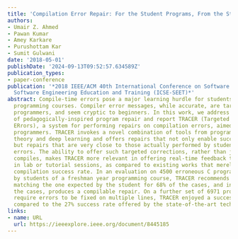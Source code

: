 ```yaml
---
title: 'Compilation Error Repair: For the Student Programs, From the Student Programs'
authors:
- Umair Z. Ahmed
- Pawan Kumar
- Amey Karkare
- Purushottam Kar
- Sumit Gulwani
date: '2018-05-01'
publishDate: '2024-09-13T09:52:57.634589Z'
publication_types:
- paper-conference
publication: '*2018 IEEE/ACM 40th International Conference on Software Engineering:
  Software Engineering Education and Training (ICSE-SEET)*'
abstract: Compile-time errors pose a major learning hurdle for students of introductory
  programming courses. Compiler error messages, while accurate, are targeted at seasoned
  programmers, and seem cryptic to beginners. In this work, we address this problem
  of pedagogically-inspired program repair and report TRACER (Targeted RepAir of Compilation
  ERrors), a system for performing repairs on compilation errors, aimed at introductory
  programmers. TRACER invokes a novel combination of tools from programming language
  theory and deep learning and offers repairs that not only enable successful compilation,
  but repairs that are very close to those actually performed by students on similar
  errors. The ability to offer such targeted corrections, rather than just code that
  compiles, makes TRACER more relevant in offering real-time feedback to students
  in lab or tutorial sessions, as compared to existing works that merely offer a certain
  compilation success rate. In an evaluation on 4500 erroneous C programs written
  by students of a freshman year programming course, TRACER recommends a repair exactly
  matching the one expected by the student for 68% of the cases, and in 79.27% of
  the cases, produces a compilable repair. On a further set of 6971 programs that
  require errors to be fixed on multiple lines, TRACER enjoyed a success rate of 44%
  compared to the 27% success rate offered by the state-of-the-art technique DeepFix.
links:
- name: URL
  url: https://ieeexplore.ieee.org/document/8445185
---
```

